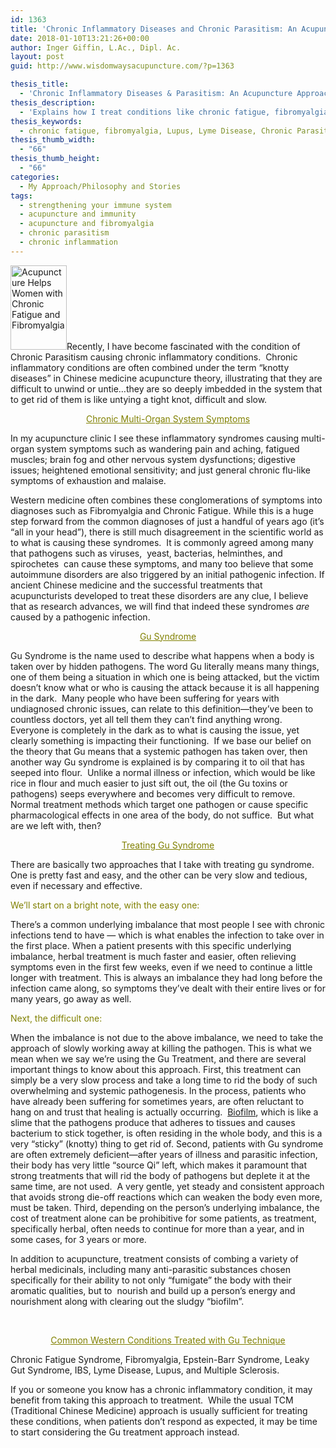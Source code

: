 ```yaml
---
id: 1363
title: 'Chronic Inflammatory Diseases and Chronic Parasitism: An Acupuncture Approach to Treatment'
date: 2018-01-10T13:21:26+00:00
author: Inger Giffin, L.Ac., Dipl. Ac.
layout: post
guid: http://www.wisdomwaysacupuncture.com/?p=1363

thesis_title:
  - 'Chronic Inflammatory Diseases & Parasitism: An Acupuncture Approach'
thesis_description:
  - 'Explains how I treat conditions like chronic fatigue, fibromyalgia, lupus, Lyme Disease, candida, Epstein-barre, & many other inflammatory conditions.'
thesis_keywords:
  - chronic fatigue, fibromyalgia, Lupus, Lyme Disease, Chronic Parasitism, candida, Epstein-Barre
thesis_thumb_width:
  - "66"
thesis_thumb_height:
  - "66"
categories:
  - My Approach/Philosophy and Stories
tags:
  - strengthening your immune system
  - acupuncture and immunity
  - acupuncture and fibromyalgia
  - chronic parasitism
  - chronic inflammation
---
```

[<img class="alignleft size-full wp-image-905" title="Acupuncture Chronic Inflammation Chronic Fatigue" src="http://www.wisdomwaysacupuncture.com/wp-content/uploads/2010/09/43.jpg" alt="Acupuncture Helps Women with Chronic Fatigue and Fibromyalgia" width="90" height="135" />](http://www.wisdomwaysacupuncture.com/wp-content/uploads/2010/09/43.jpg)Recently, I have become fascinated with the condition of Chronic Parasitism causing chronic inflammatory conditions.  Chronic inflammatory conditions are often combined under the term “knotty diseases” in Chinese medicine acupuncture theory, illustrating that they are difficult to unwind or untie…they are so deeply imbedded in the system that to get rid of them is like untying a tight knot, difficult and slow.

<p style="text-align: center;">
  <span style="text-decoration: underline; color: #808000;">Chronic Multi-Organ System Symptoms</span>
</p>

In my acupuncture clinic I see these inflammatory syndromes causing multi-organ system symptoms such as wandering pain and aching, fatigued muscles; brain fog and other nervous system dysfunctions; digestive issues; heightened emotional sensitivity; and just general chronic flu-like symptoms of exhaustion and malaise.

Western medicine often combines these conglomerations of symptoms into diagnoses such as Fibromyalgia and Chronic Fatigue. While this is a huge step forward from the common diagnoses of just a handful of years ago (it’s “all in your head”), there is still much disagreement in the scientific world as to what is causing these syndromes.  It is commonly agreed among many that pathogens such as viruses,  yeast, bacterias, helminthes, and spirochetes  can cause these symptoms, and many too believe that some autoimmune disorders are also triggered by an initial pathogenic infection. If ancient Chinese medicine and the successful treatments that acupuncturists developed to treat these disorders are any clue, I believe that as research advances, we will find that indeed these syndromes _are_ caused by a pathogenic infection.

<p style="text-align: center;">
  <span style="text-decoration: underline; color: #808000;">Gu Syndrome</span>
</p>

Gu Syndrome is the name used to describe what happens when a body is taken over by hidden pathogens. The word Gu literally means many things, one of them being a situation in which one is being attacked, but the victim doesn’t know what or who is causing the attack because it is all happening in the dark.  Many people who have been suffering for years with undiagnosed chronic issues, can relate to this definition—they’ve been to countless doctors, yet all tell them they can’t find anything wrong.  Everyone is completely in the dark as to what is causing the issue, yet clearly something is impacting their functioning.  If we base our belief on the theory that Gu means that a systemic pathogen has taken over, then another way Gu syndrome is explained is by comparing it to oil that has seeped into flour.  Unlike a normal illness or infection, which would be like rice in flour and much easier to just sift out, the oil (the Gu toxins or pathogens) seeps everywhere and becomes very difficult to remove.  Normal treatment methods which target one pathogen or cause specific pharmacological effects in one area of the body, do not suffice.  But what are we left with, then?

<p style="text-align: center;">
  <span style="text-decoration: underline; color: #808000;">Treating Gu Syndrome</span>
</p>

There are basically two approaches that I take with treating gu syndrome. One is pretty fast and easy, and the other can be very slow and tedious, even if necessary and effective.

<span style="color: #808000;">We&#8217;ll start on a bright note, with the easy one:</span>

There&#8217;s a common underlying imbalance that most people I see with chronic infections tend to have &#8212; which is what enables the infection to take over in the first place. When a patient presents with this specific underlying imbalance, herbal treatment is much faster and easier, often relieving symptoms even in the first few weeks, even if we need to continue a little longer with treatment. This is always an imbalance they had long before the infection came along, so symptoms they&#8217;ve dealt with their entire lives or for many years, go away as well.

<span style="color: #808000;">Next, the difficult one:  </span>

When the imbalance is not due to the above imbalance, we need to take the approach of slowly working away at killing the pathogen. This is what we mean when we say we&#8217;re using the Gu Treatment, and there are several important things to know about this approach. First, this treatment can simply be a very slow process and take a long time to rid the body of such overwhelming and systemic pathogenesis. In the process, patients who have already been suffering for sometimes years, are often reluctant to hang on and trust that healing is actually occurring.  <a title="Ridding biofilm with acupuncture and Chinese medicine" href="http://bacteriality.com/2008/05/26/biofilm/" target="_blank" rel="noopener">Biofilm</a>, which is like a slime that the pathogens produce that adheres to tissues and causes bacterium to stick together, is often residing in the whole body, and this is a very “sticky” (knotty) thing to get rid of. Second, patients with Gu syndrome are often extremely deficient—after years of illness and parasitic infection, their body has very little “source Qi” left, which makes it paramount that strong treatments that will rid the body of pathogens but deplete it at the same time, are not used.  A very gentle, yet steady and consistent approach that avoids strong die-off reactions which can weaken the body even more, must be taken. Third, depending on the person&#8217;s underlying imbalance, the cost of treatment alone can be prohibitive for some patients, as treatment, specifically herbal, often needs to continue for more than a year, and in some cases, for 3 years or more.

In addition to acupuncture, treatment consists of combing a variety of herbal medicinals, including many anti-parasitic substances chosen specifically for their ability to not only “fumigate” the body with their aromatic qualities, but to  nourish and build up a person’s energy and nourishment along with clearing out the sludgy “biofilm”.

&nbsp;

<p style="text-align: center;">
  <span style="text-decoration: underline; color: #808000;">Common Western Conditions Treated with Gu Technique</span>
</p>

Chronic Fatigue Syndrome, Fibromyalgia, Epstein-Barr Syndrome, Leaky Gut Syndrome, IBS, Lyme Disease, Lupus, and Multiple Sclerosis.

If you or someone you know has a chronic inflammatory condition, it may benefit from taking this approach to treatment.  While the usual TCM (Traditional Chinese Medicine) approach is usually sufficient for treating these conditions, when patients don’t respond as expected, it may be time to start considering the Gu treatment approach instead.

&nbsp;

&nbsp;